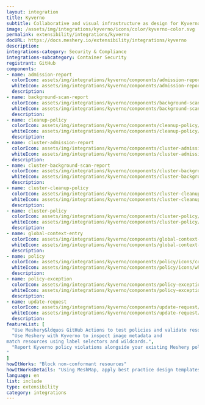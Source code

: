```yaml
---
layout: integration
title: Kyverno
subtitle: Collaborative and visual infrastructure as design for Kyverno
image: /assets/img/integrations/kyverno/icons/color/kyverno-color.svg
permalink: extensibility/integrations/kyverno
docURL: https://docs.meshery.io/extensibility/integrations/kyverno
description: 
integrations-category: Security & Compliance
integrations-subcategory: Container Security
registrant: GitHub
components: 
- name: admission-report
  colorIcon: assets/img/integrations/kyverno/components/admission-report/icons/color/admission-report-color.svg
  whiteIcon: assets/img/integrations/kyverno/components/admission-report/icons/white/admission-report-white.svg
  description: 
- name: background-scan-report
  colorIcon: assets/img/integrations/kyverno/components/background-scan-report/icons/color/background-scan-report-color.svg
  whiteIcon: assets/img/integrations/kyverno/components/background-scan-report/icons/white/background-scan-report-white.svg
  description: 
- name: cleanup-policy
  colorIcon: assets/img/integrations/kyverno/components/cleanup-policy/icons/color/cleanup-policy-color.svg
  whiteIcon: assets/img/integrations/kyverno/components/cleanup-policy/icons/white/cleanup-policy-white.svg
  description: 
- name: cluster-admission-report
  colorIcon: assets/img/integrations/kyverno/components/cluster-admission-report/icons/color/cluster-admission-report-color.svg
  whiteIcon: assets/img/integrations/kyverno/components/cluster-admission-report/icons/white/cluster-admission-report-white.svg
  description: 
- name: cluster-background-scan-report
  colorIcon: assets/img/integrations/kyverno/components/cluster-background-scan-report/icons/color/cluster-background-scan-report-color.svg
  whiteIcon: assets/img/integrations/kyverno/components/cluster-background-scan-report/icons/white/cluster-background-scan-report-white.svg
  description: 
- name: cluster-cleanup-policy
  colorIcon: assets/img/integrations/kyverno/components/cluster-cleanup-policy/icons/color/cluster-cleanup-policy-color.svg
  whiteIcon: assets/img/integrations/kyverno/components/cluster-cleanup-policy/icons/white/cluster-cleanup-policy-white.svg
  description: 
- name: cluster-policy
  colorIcon: assets/img/integrations/kyverno/components/cluster-policy/icons/color/cluster-policy-color.svg
  whiteIcon: assets/img/integrations/kyverno/components/cluster-policy/icons/white/cluster-policy-white.svg
  description: 
- name: global-context-entry
  colorIcon: assets/img/integrations/kyverno/components/global-context-entry/icons/color/global-context-entry-color.svg
  whiteIcon: assets/img/integrations/kyverno/components/global-context-entry/icons/white/global-context-entry-white.svg
  description: 
- name: policy
  colorIcon: assets/img/integrations/kyverno/components/policy/icons/color/policy-color.svg
  whiteIcon: assets/img/integrations/kyverno/components/policy/icons/white/policy-white.svg
  description: 
- name: policy-exception
  colorIcon: assets/img/integrations/kyverno/components/policy-exception/icons/color/policy-exception-color.svg
  whiteIcon: assets/img/integrations/kyverno/components/policy-exception/icons/white/policy-exception-white.svg
  description: 
- name: update-request
  colorIcon: assets/img/integrations/kyverno/components/update-request/icons/color/update-request-color.svg
  whiteIcon: assets/img/integrations/kyverno/components/update-request/icons/white/update-request-white.svg
  description: 
featureList: [
  "Use Meshery&ldquos GitHub Actions to test policies and validate resources without need for the Kyverno CLI.",
  "Use Meshery with Kyverno to inspect image metadata and 
match resources using label selectors and wildcards.",
  "Report Kyverno policy violations alongside your existing Meshery policy reports.
"
]
howItWorks: "Block non-conformant resources"
howItWorksDetails: "Using MeshMap, apply best practice design templates for admission control over non-conformant resources."
language: en
list: include
type: extensibility
category: integrations
---
```

